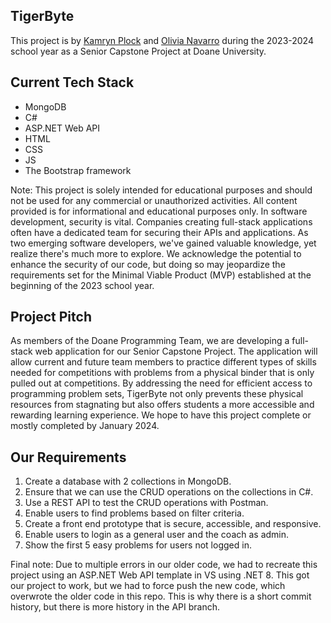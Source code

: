 ## TigerByte
This project is by [Kamryn Plock](https://github.com/kamplock/) and [Olivia Navarro](https://github.com/olivianavarro/) during the 2023-2024 school year as a Senior Capstone Project at Doane University.

## Current Tech Stack 
* MongoDB
* C#
* ASP.NET Web API
* HTML
* CSS
* JS
* The Bootstrap framework

Note: This project is solely intended for educational purposes and should not be used for any commercial or unauthorized activities. All content provided is for informational and educational purposes only. In software development, security is vital. Companies creating full-stack applications often have a dedicated team for securing their APIs and applications. As two emerging software developers, we've gained valuable knowledge, yet realize there's much more to explore. We acknowledge the potential to enhance the security of our code, but doing so may jeopardize the requirements set for the Minimal Viable Product (MVP) established at the beginning of the 2023 school year.

## Project Pitch
As members of the Doane Programming Team, we are developing a full-stack web application for our Senior Capstone Project. The application will allow current and future team members to practice different types of skills needed for competitions with problems from a physical binder that is only pulled out at competitions. By addressing the need for efficient access to programming problem sets, TigerByte not only prevents these physical resources from stagnating but also offers students a more accessible and rewarding learning experience. We hope to have this project complete or mostly completed by January 2024.

## Our Requirements
1. Create a database with 2 collections in MongoDB.
2. Ensure that we can use the CRUD operations on the collections in C#.
3. Use a REST API to test the CRUD operations with Postman.
4. Enable users to find problems based on filter criteria.
5. Create a front end prototype that is secure, accessible, and responsive.
6. Enable users to login as a general user and the coach as admin.
7. Show the first 5 easy problems for users not logged in.

Final note: Due to multiple errors in our older code, we had to recreate this project using an ASP.NET Web API template in VS using .NET 8. This got our project to work, but we had to force push the new code, which overwrote the older code in this repo. This is why there is a short commit history, but there is more history in the API branch.




